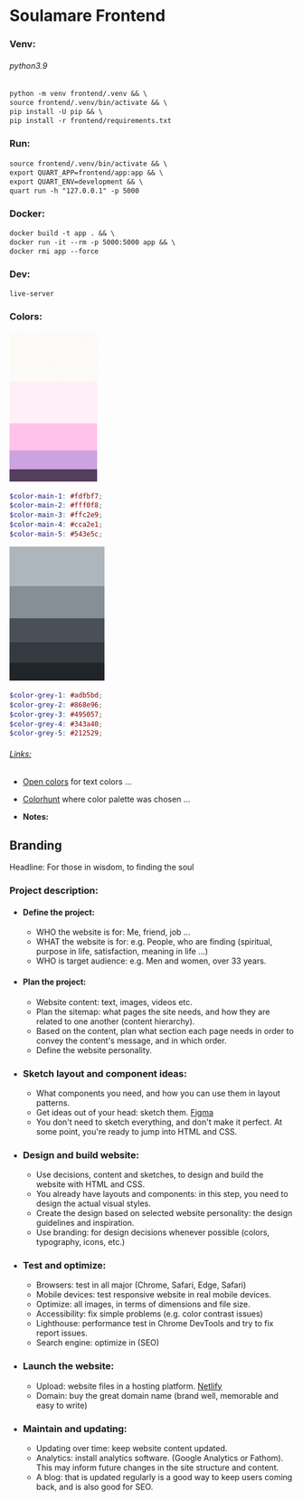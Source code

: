 Soulamare Frontend
==================

### Venv: 
###### python3.9
```
python -m venv frontend/.venv && \
source frontend/.venv/bin/activate && \
pip install -U pip && \
pip install -r frontend/requirements.txt
```
### Run:
```
source frontend/.venv/bin/activate && \
export QUART_APP=frontend/app:app && \
export QUART_ENV=development && \
quart run -h "127.0.0.1" -p 5000
```
### Docker:
```
docker build -t app . && \
docker run -it --rm -p 5000:5000 app && \
docker rmi app --force
```
### Dev:
```
live-server
```
### Colors:
![](static/img/pallete.png)
```scss
$color-main-1: #fdfbf7;
$color-main-2: #fff0f8;
$color-main-3: #ffc2e9;
$color-main-4: #cca2e1;
$color-main-5: #543e5c;
```
![](static/img/tpallete.png)
```scss
$color-grey-1: #adb5bd;
$color-grey-2: #868e96;
$color-grey-3: #495057;
$color-grey-4: #343a40;
$color-grey-5: #212529;
```
###### [Links:]()
- [Open colors](https://yeun.github.io/open-color/) for text colors ...
- [Colorhunt](https://www.colorhunt.co/) where color palette was chosen ...

- **Notes:**

## Branding
Headline: For those in wisdom, to finding the soul












### **Project description:**
+ #### Define the project:
  - WHO the website is for: Me, friend, job ...
  - WHAT the website is for: e.g. People, who are finding (spiritual, purpose in life, satisfaction, meaning in life ...)
  - WHO is target audience: e.g. Men and women, over 33 years.
+ #### Plan the project:
  - Website content: text, images, videos etc.
  - Plan the sitemap: what pages the site needs, and how they are related to one another (content hierarchy).
  - Based on the content, plan what section each page needs in order to convey the content's message, and in which order.
  - Define the website personality.
+ ### Sketch layout and component ideas:
  - What components you need, and how you can use them in layout patterns.
  - Get ideas out of your head: sketch them. [Figma](https://app.uizard.io/)
  - You don't need to sketch everything, and don't make it perfect. At some point, you're ready to jump into HTML and CSS.
+ ### Design and build website:
  - Use decisions, content and sketches, to design and build the website with HTML and CSS. 
  - You already have layouts and components: in this step, you need to design the actual visual styles.
  - Create the design based on selected website personality: the design guidelines and inspiration.
  - Use branding: for design decisions whenever possible (colors, typography, icons, etc.)
+ ### Test and optimize: 
  - Browsers: test in all major (Chrome, Safari, Edge, Safari)
  - Mobile devices: test responsive website in real mobile devices.
  - Optimize: all images, in terms of dimensions and file size.
  - Accessibility: fix simple problems (e.g. color contrast issues)
  - Lighthouse: performance test in Chrome DevTools and try to fix report issues.
  - Search engine: optimize in (SEO)
+ ### Launch the website:
  - Upload: website files in a hosting platform. [Netlify](https://www.netlify.com/)
  - Domain: buy the great domain name (brand well, memorable and easy to write)
+ ### Maintain and updating:  
  - Updating over time: keep website content updated.
  - Analytics: install analytics software. (Google Analytics or Fathom). This may inform future changes in the site structure and content.
  - A blog: that is updated regularly is a good way to keep users coming back, and is also good for SEO.

